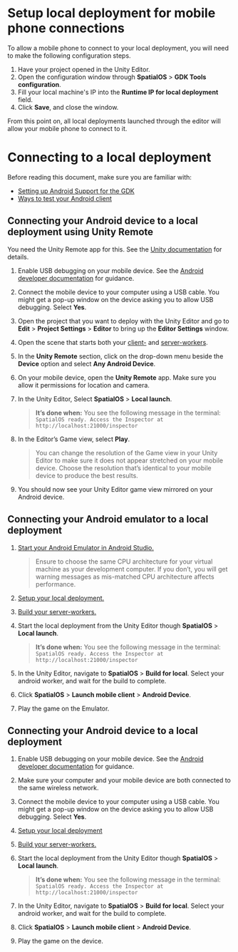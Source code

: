 [//]: # (TODO - get rid of mobile_launch.json mention and explain it differently)

# Setup local deployment for mobile phone connections

To allow a mobile phone to connect to your local deployment, you will need to make the following configuration steps.

1. Have your project opened in the Unity Editor.
1. Open the configuration window through **SpatialOS** > **GDK Tools configuration**.
1. Fill your local machine's IP into the **Runtime IP for local deployment** field.
1. Click **Save**, and close the window.

From this point on, all local deployments launched through the editor will allow your mobile phone to connect to it.

# Connecting to a local deployment

Before reading this document, make sure you are familiar with:

* [Setting up Android Support for the GDK]({{urlRoot}}/content/mobile/android/setup)
* [Ways to test your Android client]({{urlRoot}}/content/mobile/android/ways-to-test)

## Connecting your Android device to a local deployment using Unity Remote

You need the Unity Remote app for this. See the [Unity documentation](https://docs.unity3d.com/Manual/UnityRemote5.html) for details.

1. Enable USB debugging on your mobile device. See the [Android developer documentation](https://developer.android.com/studio/debug/dev-options#enable) for guidance.
1. Connect the mobile device to your computer using a USB cable. You might get a pop-up window on the device asking you to allow USB debugging. Select **Yes**.
1. Open the project that you want to deploy with the Unity Editor and go to **Edit** > **Project Settings** > **Editor** to bring up the **Editor Settings** window.
1. Open the scene that starts both your [client-]({{urlRoot}}/content/glossary#client-worker) and [server-workers]({{urlRoot}}/content/glossary#server-worker).
1. In the **Unity Remote** section, click on the drop-down menu beside the **Device** option and select **Any Android Device**.
1. On your mobile device, open the **Unity Remote** app. Make sure you allow it permissions for location and camera.
1. In the Unity Editor, Select **SpatialOS** > **Local launch**.

    > **It’s done when:** You see the following message in the terminal: `SpatialOS ready. Access the Inspector at http://localhost:21000/inspector`

1. In the Editor’s Game view, select **Play**.

    > You can change the resolution of the Game view in your Unity Editor to make sure it does not appear stretched on your mobile device. Choose the resolution that’s identical to your mobile device to produce the best results.

1. You should now see your Unity Editor game view mirrored on your Android device.

## Connecting your Android emulator to a local deployment

1. [Start your Android Emulator in Android Studio.](https://developer.android.com/studio/run/managing-avds)

    > Ensure to choose the same CPU architecture for your virtual machine as your development computer. If you don’t, you will get warning messages as mis-matched CPU architecture affects performance.
1. [Setup your local deployment.](#setup-local-deployment-for-mobile-phone-connections)
1. [Build your server-workers.]({{urlRoot}}/content/build)
1. Start the local deployment from the Unity Editor though **SpatialOS** > **Local launch**.

    > **It’s done when:** You see the following message in the terminal: `SpatialOS ready. Access the Inspector at http://localhost:21000/inspector`

1. In the Unity Editor, navigate to **SpatialOS** > **Build for local**. Select your android worker, and wait for the build to complete.
1. Click **SpatialOS** > **Launch mobile client** > **Android Device**.
1. Play the game on the Emulator.

## Connecting your Android device to a local deployment

1. Enable USB debugging on your mobile device. See the [Android developer documentation](https://developer.android.com/studio/debug/dev-options#enable) for guidance.
1. Make sure your computer and your mobile device are both connected to the same wireless network.
1. Connect the mobile device to your computer using a USB cable. You might get a pop-up window on the device asking you to allow USB debugging. Select **Yes**.
1. [Setup your local deployment](#setup-local-deployment-for-mobile-phone-connections)
1. [Build your server-workers.]({{urlRoot}}/content/build)
1. Start the local deployment from the Unity Editor though **SpatialOS** > **Local launch**.

    > **It’s done when:** You see the following message in the terminal: `SpatialOS ready. Access the Inspector at http://localhost:21000/inspector`

1. In the Unity Editor, navigate to **SpatialOS** > **Build for local**. Select your android worker, and wait for the build to complete.
1. Click **SpatialOS** > **Launch mobile client** > **Android Device**.
1. Play the game on the device.
